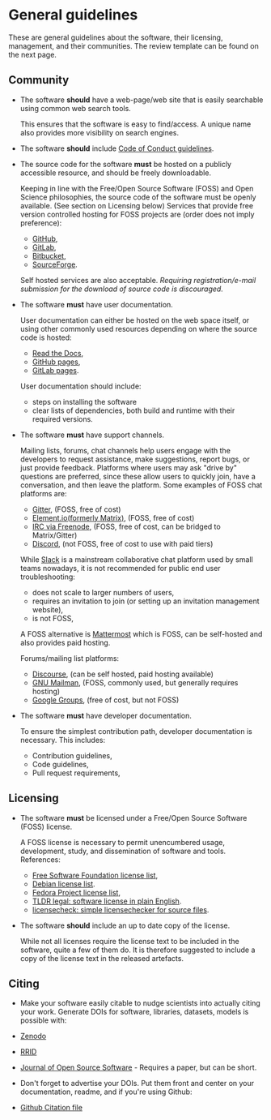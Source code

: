 # General guidelines

These are general guidelines about the software, their licensing, management, and their communities.
The review template can be found on the next page.

## Community


- The software **should** have a web-page/web site that is easily searchable using common web search tools.

  This ensures that the software is easy to find/access.
  A unique name also provides more visibility on search engines.

- The software **should** include [Code of Conduct guidelines](https://www.cnsorg.org/code-of-conduct).

- The source code for the software **must** be hosted on a publicly accessible resource, and should be freely downloadable.

  Keeping in line with the Free/Open Source Software (FOSS) and Open Science philosophies, the source code of the software must be openly available.
  (See section on Licensing below)
  Services that provide free version controlled hosting for FOSS projects are (order does not imply preference):

  - [GitHub](https://github.org),
  - [GitLab](https://gitlab.com),
  - [Bitbucket](https://bitbucket.org),
  - [SourceForge](https://sourceforge.net).

  Self hosted services are also acceptable.
  *Requiring registration/e-mail submission for the download of source code is discouraged.*

- The software **must** have user documentation.

  User documentation can either be hosted on the web space itself, or using other commonly used resources depending on where the source code is hosted:

  - [Read the Docs](https://readthedocs.org/),
  - [GitHub pages](https://pages.github.com/),
  - [GitLab pages](https://about.gitlab.com/stages-devops-lifecycle/pages/).

  User documentation should include:

  - steps on installing the software
  - clear lists of dependencies, both build and runtime with their required versions.

- The software **must** have support channels.

  Mailing lists, forums, chat channels help users engage with the developers to request assistance, make suggestions, report bugs, or just provide feedback.
  Platforms where users may ask "drive by" questions are preferred, since these allow users to quickly join, have a conversation, and then leave the platform.
  Some examples of FOSS chat platforms are:

  - [Gitter](https://gitter.im), (FOSS, free of cost)
  - [Element.io(formerly Matrix)](https://element.io/), (FOSS, free of cost)
  - [IRC via Freenode](https://freenode.net/), (FOSS, free of cost, can be bridged to Matrix/Gitter)
  - [Discord](https://discord.com/), (not FOSS, free of cost to use with paid tiers)

  While [Slack](https://slack.com) is a mainstream collaborative chat platform used by small teams nowadays, it is not recommended for public end user troubleshooting:

  - does not scale to larger numbers of users,
  - requires an invitation to join (or setting up an invitation management website),
  - is not FOSS,

  A FOSS alternative is [Mattermost](https://mattermost.com//) which is FOSS, can be self-hosted and also provides paid hosting.

  Forums/mailing list platforms:

  - [Discourse](https://discourse.org), (can be self hosted, paid hosting available)
  - [GNU Mailman](http://www.list.org/), (FOSS, commonly used, but generally requires hosting)
  - [Google Groups](https://groups.google.com/), (free of cost, but not FOSS)

- The software **must** have developer documentation.

  To ensure the simplest contribution path, developer documentation is necessary.
  This includes:

  - Contribution guidelines,
  - Code guidelines,
  - Pull request requirements,


## Licensing

- The software **must** be licensed under a Free/Open Source Software (FOSS) license.

  A FOSS license is necessary to permit unencumbered usage, development, study, and dissemination of software and tools.
  References:

  - [Free Software Foundation license list](https://www.gnu.org/licenses/license-list.html),
  - [Debian license list](https://www.debian.org/legal/licenses/).
  - [Fedora Project license list](https://fedoraproject.org/wiki/Licensing:Main?rd=Licensing#Good_Licenses),
  - [TLDR legal: software license in plain English](https://tldrlegal.com/).
  - [licensecheck: simple licensechecker for source files](https://metacpan.org/pod/distribution/App-Licensecheck/bin/licensecheck).

- The software **should** include an up to date copy of the license.

  While not all licenses require the license text to be included in the software, quite a few of them do.
  It is therefore suggested to include a copy of the license text in the released artefacts.

## Citing

- Make your software easily citable to nudge scientists into actually citing your work.
  Generate DOIs for software, libraries, datasets, models is possible with:

- [Zenodo](https://zenodo.org/)
- [RRID](https://scicrunch.org/browse/resourcedashboard)
- [Journal of Open Source Software](https://joss.theoj.org) - Requires a paper, but can be short.

- Don't forget to advertise your DOIs. Put them front and center on your documentation, readme, and if you're using Github:

- [Github Citation file](https://docs.github.com/en/repositories/managing-your-repositorys-settings-and-features/customizing-your-repository/about-citation-files)
